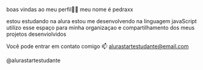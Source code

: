 boas vindas ao meu perfil💙💙
meu nome é pedraxx

estou estudando na alura
estou me desenvolvendo na linguagem javaScript
utilizo esse espaço para minha organizaçao e compartilhamento dos meus projetos desenviolvidos 

Você pode entrar em contato comigo 📫
alurastartestudante@email.com

@alurastartestudante



